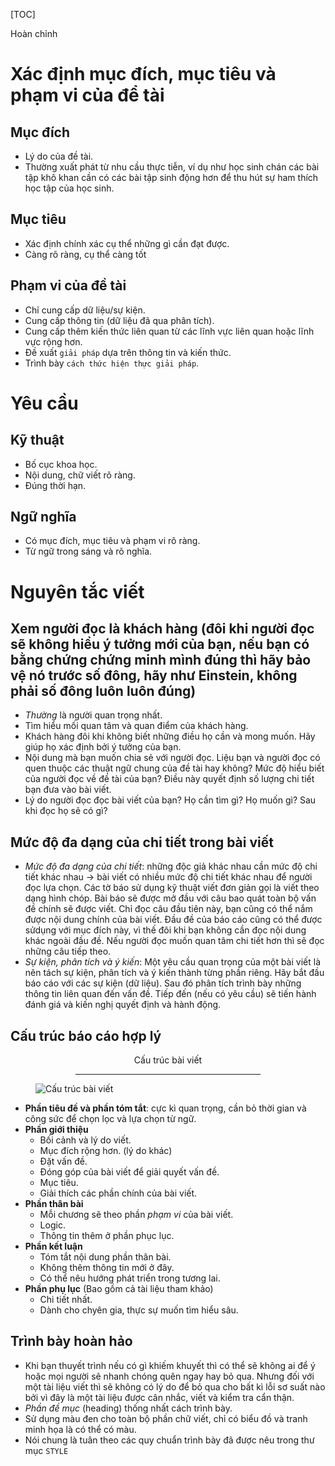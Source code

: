 [TOC]

Hoàn chỉnh
# Xác định mục đích, mục tiêu và phạm vi của để tài
## Mục đích
* Lý do của đề tài.
* Thường xuất phát từ nhu cầu thực tiễn, ví dụ như học sinh chán các bài tập khô khan cần có các bài tập sinh động hơn để thu hút sự ham thích học tập của học sinh.

## Mục tiêu
* Xác định chính xác cụ thể những gì cần đạt được.
* Càng rõ ràng, cụ thể càng tốt

## Phạm vi của đề tài
* Chỉ cung cấp dữ liệu/sự kiện.
* Cung cấp thông tin (dữ liệu đã qua phân tích).
* Cung cấp thêm kiến thức liên quan từ các lĩnh vực liên quan hoặc lĩnh vực rộng hơn.
* Đề xuất `giải pháp` dựa trên thông tin và kiến thức.
* Trình bày `cách thức hiện thực giải pháp`.

# Yêu cầu
## Kỹ thuật
* Bố cục khoa học.
* Nội dung, chữ viết rõ ràng.
* Đúng thời hạn.

## Ngữ nghĩa
* Có mục đích, mục tiêu và phạm vi rõ ràng.
* Từ ngữ trong sáng và rõ nghĩa.

# Nguyên tắc viết
## Xem người đọc là khách hàng (đôi khi người đọc sẽ không hiểu ý tưởng mới của bạn, nếu bạn có bằng chứng chứng minh mình đúng thì hãy bảo vệ nó trước số đông, hãy như Einstein, không phải số đông luôn luôn đúng)
* *Thường* là người quan trọng nhất.
* Tìm hiểu mối quan tâm và quan điểm của khách hàng.
* Khách hàng đôi khi không biết những điều họ cần và mong muốn. Hãy giúp họ xác định bởi ý tưởng của bạn.
* Nội dung mà bạn muốn chia sẻ với người đọc. Liệu bạn và người đọc có quen thuộc các thuật ngữ chung của đề tài hay không? Mức độ hiểu biết của người đọc về đề tài của bạn? Điều này quyết định số lượng chi tiết bạn đưa vào bài viết.
* Lý do người đọc đọc bài viết của bạn? Họ cần tìm gì? Họ muốn gì? Sau khi đọc họ sẽ có gì?

## Mức độ đa dạng của chi tiết trong bài viết
* *Mức độ đa dạng của chi tiết*: những độc giả khác nhau cần mức độ chi tiết khác nhau -> bài viết có nhiều mức độ chi tiết khác nhau để người đọc lựa chọn. Các tờ báo sử dụng kỹ thuật viết đơn giản gọi là viết theo dạng hình chóp. Bài báo sẽ được mở đầu với câu bao quát toàn bộ vấn đề chính sẽ được viết. Chỉ đọc câu đầu tiên này, bạn cũng có thể nắm được nội dung chính của bài viết. Đầu đề của báo cáo cũng có thể được sửdụng với mục đích này, vì thế đôi khi bạn không cần đọc nội dung khác ngoài đầu đề. Nếu người đọc muốn quan tâm chi tiết hơn thì sẽ đọc những câu tiếp theo.
* *Sự kiện, phân tích và ý kiến*: Một yêu cầu quan trọng của một bài viết là nên tách sự kiện, phân tích và ý kiến thành từng phần riêng. Hãy bắt đầu báo cáo với các sự kiện (dữ liệu). Sau đó phân tích trình bày những thông tin liên quan đến vấn đề. Tiếp đến (nếu có yêu cầu) sẽ tiến hành đánh giá và kiến nghị quyết định và hành động.

## Cấu trúc báo cáo hợp lý
<figure>
  <figcaption style="text-align:center;">Cấu trúc bài viết</figcaption>
  <hr style="width:70%;margin-left:auto;margin-right:auto;" />
  <img src="methodFigures/chitiet.png" alt="Cấu trúc bài viết" title="Cấu trúc bài viết">
</figure>

* **Phần tiêu đề và phần tóm tắt**: cực kì quan trọng, cần bỏ thời gian và công sức để chọn lọc và lựa chọn từ ngữ.
* **Phần giới thiệu**
	- Bối cảnh và lý do viết.
	- Mục đích rộng hơn. (lý do khác)
	- Đặt vấn đề.
	- Đóng góp của bài viết để giải quyết vấn đề.
	- Mục tiêu.
	- Giải thích các phần chính của bài viết.
* **Phần thân bài**
	- Mỗi chương sẽ theo phần *phạm vi* của bài viết.
	- Logic.
	- Thông tin thêm ở phần phục lục.
* **Phần kết luận**
	- Tóm tắt nội dung phần thân bài.
	- Không thêm thông tin mới ở đây.
	- Có thể nêu hướng phát triển trong tương lai.
* **Phần phụ lục** (Bao gồm cả tài liệu tham khảo)
	- Chi tiết nhất.
	- Dành cho chyên gia, thực sự muốn tìm hiểu sâu.

## Trình bày hoàn hảo
* Khi bạn thuyết trình nếu có gì khiếm khuyết thì có thể sẽ không ai để ý hoặc mọi người sẽ nhanh chóng quên ngay hay bỏ qua. Nhưng đối với một tài liệu viết thì sẽ không có lý do để bỏ qua cho bất kì lỗi sơ suất nào bởi vì đây là một tài liệu được cân nhắc, viết và kiểm tra cẩn thận.
* *Phần đề mục* (heading) thống nhất cách trình bày.
* Sử dụng màu đen cho toàn bộ phần chữ viết, chỉ có biểu đồ và tranh minh họa là có thể có màu.
* Nói chung là tuân theo các quy chuẩn trình bày đã được nêu trong thư mục `STYLE`
